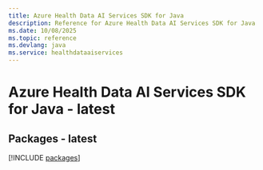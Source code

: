 ```yaml
---
title: Azure Health Data AI Services SDK for Java
description: Reference for Azure Health Data AI Services SDK for Java
ms.date: 10/08/2025
ms.topic: reference
ms.devlang: java
ms.service: healthdataaiservices
---
```

# Azure Health Data AI Services SDK for Java - latest
## Packages - latest
[!INCLUDE [packages](health-data-ai-services-index.md)]